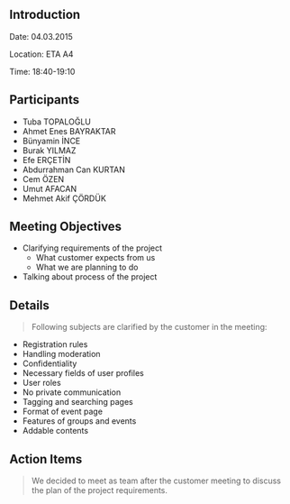 ## Introduction ##

Date: 04.03.2015

Location: ETA A4

Time: 18:40-19:10


## Participants ##

  * Tuba TOPALOĞLU
  * Ahmet Enes BAYRAKTAR
  * Bünyamin İNCE
  * Burak YILMAZ
  * Efe ERÇETİN
  * Abdurrahman Can KURTAN
  * Cem ÖZEN
  * Umut AFACAN
  * Mehmet Akif ÇÖRDÜK

## Meeting Objectives ##

  * Clarifying requirements of the project
    * What customer expects from us
    * What we are planning to do
  * Talking about process of the project

## Details ##

> Following subjects are clarified by the customer in the meeting:

  * Registration rules
  * Handling moderation
  * Confidentiality
  * Necessary fields of user profiles
  * User roles
  * No private communication
  * Tagging and searching pages
  * Format of event page
  * Features of groups and events
  * Addable contents

## Action Items ##

> We decided to meet as team after the customer meeting to discuss the plan of the project requirements.